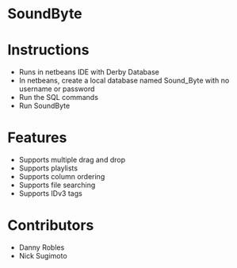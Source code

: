 # SoundByte

Instructions
============
- Runs in netbeans IDE with Derby Database
- In netbeans, create a local database named Sound_Byte with no username or password
- Run the SQL commands
- Run SoundByte

Features
========
- Supports multiple drag and drop
- Supports playlists
- Supports column ordering
- Supports file searching
- Supports IDv3 tags

Contributors
============
- Danny Robles
- Nick Sugimoto

